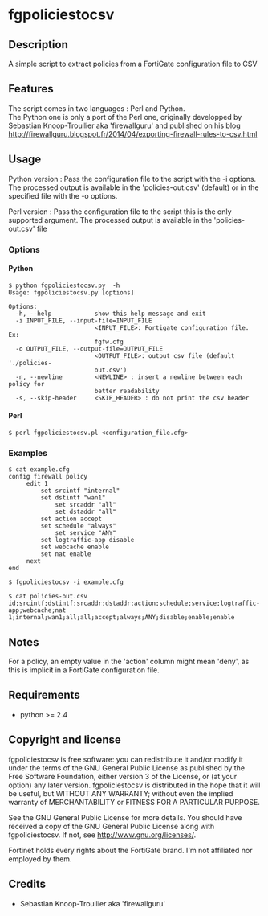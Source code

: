 fgpoliciestocsv
===============

Description
-----------
A simple script to extract policies from a FortiGate configuration file to CSV

Features
--------
The script comes in two languages : Perl and Python.  
The Python one is only a port of the Perl one, originally developped by Sebastian Knoop-Troullier aka 'firewallguru' and published on his blog http://firewallguru.blogspot.fr/2014/04/exporting-firewall-rules-to-csv.html

Usage
-----
Python version :
Pass the configuration file to the script with the -i options.
The processed output is available in the 'policies-out.csv' (default) or in the specified file with the -o options.

Perl version :
Pass the configuration file to the script this is the only supported argument.
The processed output is available in the 'policies-out.csv' file

### Options
#### Python
```
$ python fgpoliciestocsv.py  -h
Usage: fgpoliciestocsv.py [options]

Options:
  -h, --help            show this help message and exit
  -i INPUT_FILE, --input-file=INPUT_FILE
                        <INPUT_FILE>: Fortigate configuration file. Ex:
                        fgfw.cfg
  -o OUTPUT_FILE, --output-file=OUTPUT_FILE
                        <OUTPUT_FILE>: output csv file (default './policies-
                        out.csv')
  -n, --newline         <NEWLINE> : insert a newline between each policy for
                        better readability
  -s, --skip-header     <SKIP_HEADER> : do not print the csv header
```

#### Perl
```
$ perl fgpoliciestocsv.pl <configuration_file.cfg>
```

### Examples
```
$ cat example.cfg
config firewall policy
     edit 1
         set srcintf "internal"
         set dstintf "wan1"
             set srcaddr "all"
             set dstaddr "all"
         set action accept
         set schedule "always"
             set service "ANY"
         set logtraffic-app disable
         set webcache enable
         set nat enable
     next
end

$ fgpoliciestocsv -i example.cfg

$ cat policies-out.csv
id;srcintf;dstintf;srcaddr;dstaddr;action;schedule;service;logtraffic-app;webcache;nat
1;internal;wan1;all;all;accept;always;ANY;disable;enable;enable
```

Notes
-----
For a policy, an empty value in the 'action' column might mean 'deny', as this is implicit in a FortiGate configuration file.

Requirements
------------
* python >= 2.4

Copyright and license
---------------------
fgpoliciestocsv is free software: you can redistribute it and/or modify it under the terms of the GNU General Public License as published by the Free Software Foundation, either version 3 of the License, or (at your option) any later version.
fgpoliciestocsv is distributed in the hope that it will be useful, but WITHOUT ANY WARRANTY; without even the implied warranty of MERCHANTABILITY or FITNESS FOR A PARTICULAR PURPOSE.  

See the GNU General Public License for more details.
You should have received a copy of the GNU General Public License along with fgpoliciestocsv. 
If not, see http://www.gnu.org/licenses/.

Fortinet holds every rights about the FortiGate brand. I'm not affiliated nor employed by them.

Credits
-------
* Sebastian Knoop-Troullier aka 'firewallguru'